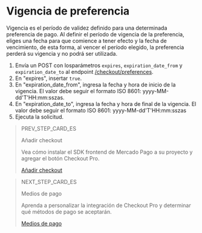 # Vigencia de preferencia

Vigencia es el período de validez definido para una determinada preferencia de pago. Al definir el período de vigencia de la preferencia, eliges una fecha para que comience a tener efecto y la fecha de vencimiento, de esta forma, al vencer el período elegido, la preferencia perderá su vigencia y no podrá ser utilizada.

1. Envía un POST con losparámetros `expires`, `expiration_date_from` y `expiration_date_to`  al endpoint [/checkout/preferences](https://www.mercadopago[FAKER][URL][DOMAIN]/developers/es/reference/preferences/_checkout_preferences/post).
2. En "expires", insertar `true`.
3. En "expiration_date_from", ingresa la fecha y hora de inicio de la vigencia. El valor debe seguir el  formato ISO 8601: yyyy-MM-dd'T'HH:mm:sszas.
4. En "expiration_date_to", ingresa la fecha y hora de final de la vigencia. El valor debe seguir el  formato ISO 8601: yyyy-MM-dd'T'HH:mm:sszas
5. Ejecuta la solicitud.

> PREV_STEP_CARD_ES
>
> Añadir checkout
>
> Vea cómo instalar el SDK frontend de Mercado Pago a su proyecto y agregar el botón Checkout Pro.
>
> [Añadir checkout](/developers/es/docs/checkout-pro/integration-configuration/add-checkout)

> NEXT_STEP_CARD_ES
>
> Medios de pago
>
> Aprenda a personalizar la integración de Checkout Pro y determinar qué métodos de pago se aceptarán.
>
> [Medios de pago](/developers/es/docs/checkout-pro/checkout-customization/preferences/payment-methods)